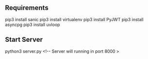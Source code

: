 ## Requirements
pip3 install sanic
pip3 install virtualenv
pip3 install PyJWT
pip3 install asyncpg
pip3 install uvloop

## Start Server
python3 server.py <!-- Server will running in port 8000 >
	
